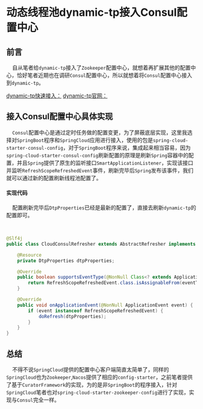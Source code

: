 # 动态线程池dynamic-tp接入Consul配置中心 <!-- {docsify-ignore-all} -->


## 前言

&nbsp; &nbsp; 自从笔者给`dynamic-tp`接入了`Zookeeper`配置中心，就想着再扩展其他的配置中心，恰好笔者近期也在调研`Consul`配置中心，所以就想着将`Consul`配置中心接入到`dynamic-tp`。

[dynamic-tp快速接入：](https://juejin.cn/post/7073764210039062559)
[dynamic-tp官网：](https://github.com/lyh200/dynamic-tp)


## 接入Consul配置中心具体实现

&nbsp; &nbsp; `Consul`配置中心是通过定时任务做的配置变更，为了屏蔽底层实现，这里我选择对`SpringBoot`程序和`SpringCloud`应用进行接入，使用的包是`spring-cloud-starter-consul-config`，对于`SpringBoot`程序来说，集成起来相当容易，因为`spring-cloud-starter-consul-config`刷新配置的原理是刷新`Spring`容器中的配置，并且`Spring`提供了原生的监听接口`SmartApplicationListener`，实现该接口并监听`RefreshScopeRefreshedEvent`事件，刷新完毕后`Spring`发布该事件，我们就可以通过新的配置刷新线程池配置了。

#### 实现代码

&nbsp; &nbsp; 配置刷新完毕后`DtpProperties`已经是最新的配置了，直接去刷新`dynamic-tp`的配置即可。

&nbsp; &nbsp; 

```java
@Slf4j
public class CloudConsulRefresher extends AbstractRefresher implements SmartApplicationListener {

    @Resource
    private DtpProperties dtpProperties;

    @Override
    public boolean supportsEventType(@NonNull Class<? extends ApplicationEvent> eventType) {
        return RefreshScopeRefreshedEvent.class.isAssignableFrom(eventType);
    }

    @Override
    public void onApplicationEvent(@NonNull ApplicationEvent event) {
        if (event instanceof RefreshScopeRefreshedEvent) {
            doRefresh(dtpProperties);
        }
    }
}
```

## 总结

&nbsp; &nbsp; 不得不说`SpringCloud`提供的配置中心客户端简直太简单了，同样的`SpringCloud`也为`Zookeeper`,`Nacos`提供了相应的`config-starter`，之前笔者提供了基于`CuratorFramework`的实现，为的是非`SpringBoot`的程序接入，针对`SpringCloud`笔者也对`spring-cloud-starter-zookeeper-config`进行了实现，实现与`Consul`完全一样。
